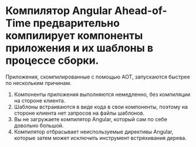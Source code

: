 # Компилятор Angular Ahead-of-Time предварительно компилирует компоненты приложения и их шаблоны в процессе сборки.
Приложения, скомпилированные с помощью AOT, запускаются быстрее по нескольким причинам.

1) Компоненты приложения выполняются немедленно, без компиляции на стороне клиента.
2) Шаблоны встраиваются в виде кода в свои компоненты, поэтому на стороне клиента нет запросов на файлы шаблонов.
3) Вы не загружаете компилятор Angular, который сам по себе довольно большой.
4) Компилятор отбрасывает неиспользуемые директивы Angular, которые затем может исключить инструмент встряхивания дерева.